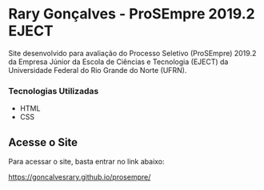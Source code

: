 # Rary Gonçalves - ProSEmpre 2019.2 EJECT

Site desenvolvido para avaliação do Processo Seletivo (ProSEmpre) 2019.2 da Empresa Júnior da Escola de Ciências e Tecnologia (EJECT) da Universidade Federal do Rio Grande do Norte (UFRN).

### Tecnologias Utilizadas

* HTML
* CSS

## Acesse o Site

Para acessar o site, basta entrar no link abaixo:

https://goncalvesrary.github.io/prosempre/
